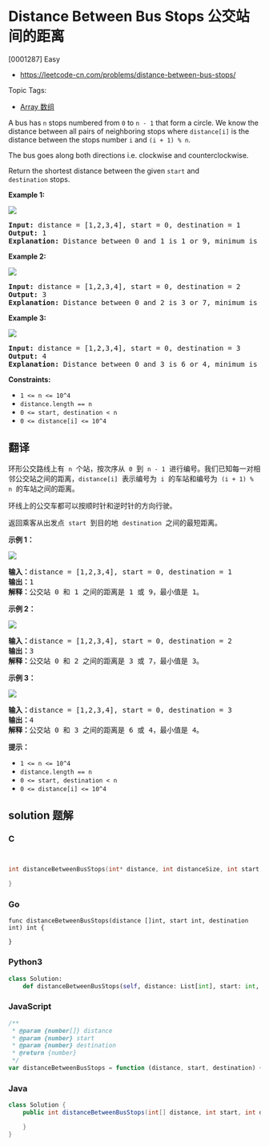 # Distance Between Bus Stops 公交站间的距离

[0001287] Easy

- https://leetcode-cn.com/problems/distance-between-bus-stops/

Topic Tags:

- [Array 数组](https://leetcode-cn.com/tag/array/)

A bus has `n` stops numbered from `0` to `n - 1` that form a circle. We know the distance between all pairs of neighboring stops where `distance[i]` is the distance between the stops number `i` and `(i + 1) % n`.

The bus goes along both directions i.e. clockwise and counterclockwise.

Return the shortest distance between the given `start` and `destination` stops.

**Example 1:**

![](https://assets.leetcode.com/uploads/2019/09/03/untitled-diagram-1.jpg)

<pre><strong>Input:</strong> distance = [1,2,3,4], start = 0, destination = 1
<strong>Output:</strong> 1
<strong>Explanation:</strong> Distance between 0 and 1 is 1 or 9, minimum is 1.</pre>

**Example 2:**

![](https://assets.leetcode.com/uploads/2019/09/03/untitled-diagram-1-1.jpg)

<pre><strong>Input:</strong> distance = [1,2,3,4], start = 0, destination = 2
<strong>Output:</strong> 3
<strong>Explanation:</strong> Distance between 0 and 2 is 3 or 7, minimum is 3.
</pre>

**Example 3:**

![](https://assets.leetcode.com/uploads/2019/09/03/untitled-diagram-1-2.jpg)

<pre><strong>Input:</strong> distance = [1,2,3,4], start = 0, destination = 3
<strong>Output:</strong> 4
<strong>Explanation:</strong> Distance between 0 and 3 is 6 or 4, minimum is 4.
</pre>

**Constraints:**

- `1 <= n <= 10^4`
- `distance.length == n`
- `0 <= start, destination < n`
- `0 <= distance[i] <= 10^4`

## 翻译

环形公交路线上有  `n`  个站，按次序从  `0`  到  `n - 1`  进行编号。我们已知每一对相邻公交站之间的距离，`distance[i]`  表示编号为  `i`  的车站和编号为  `(i + 1) % n`  的车站之间的距离。

环线上的公交车都可以按顺时针和逆时针的方向行驶。

返回乘客从出发点  `start`  到目的地  `destination`  之间的最短距离。

**示例 1：**

![](https://assets.leetcode-cn.com/aliyun-lc-upload/uploads/2019/09/08/untitled-diagram-1.jpg)

<pre><strong>输入：</strong>distance = [1,2,3,4], start = 0, destination = 1
<strong>输出：</strong>1
<strong>解释：</strong>公交站 0 和 1 之间的距离是 1 或 9，最小值是 1。</pre>

**示例 2：**

![](https://assets.leetcode-cn.com/aliyun-lc-upload/uploads/2019/09/08/untitled-diagram-1-1.jpg)

<pre><strong>输入：</strong>distance = [1,2,3,4], start = 0, destination = 2
<strong>输出：</strong>3
<strong>解释：</strong>公交站 0 和 2 之间的距离是 3 或 7，最小值是 3。
</pre>

**示例 3：**

![](https://assets.leetcode-cn.com/aliyun-lc-upload/uploads/2019/09/08/untitled-diagram-1-2.jpg)

<pre><strong>输入：</strong>distance = [1,2,3,4], start = 0, destination = 3
<strong>输出：</strong>4
<strong>解释：</strong>公交站 0 和 3 之间的距离是 6 或 4，最小值是 4。
</pre>

**提示：**

- `1 <= n <= 10^4`
- `distance.length == n`
- `0 <= start, destination < n`
- `0 <= distance[i] <= 10^4`

## solution 题解

### C

```c


int distanceBetweenBusStops(int* distance, int distanceSize, int start, int destination){

}


```

### Go

```golang
func distanceBetweenBusStops(distance []int, start int, destination int) int {

}
```

### Python3

```python
class Solution:
    def distanceBetweenBusStops(self, distance: List[int], start: int, destination: int) -> int:

```

### JavaScript

```javascript
/**
 * @param {number[]} distance
 * @param {number} start
 * @param {number} destination
 * @return {number}
 */
var distanceBetweenBusStops = function (distance, start, destination) {};
```

### Java

```java
class Solution {
    public int distanceBetweenBusStops(int[] distance, int start, int destination) {

    }
}
```
